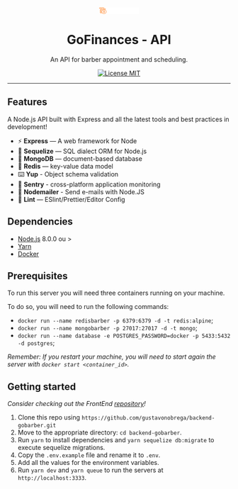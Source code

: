 <h1 align="center">
<br>
  <img src="src/assets/logo.svg" alt="GoFinances" width="90px">
<br>
<br>
GoFinances - API
</h1>

<p align="center">An API for barber appointment and scheduling.</p>

<p align="center">
  <a href="https://opensource.org/licenses/MIT">
    <img src="https://img.shields.io/badge/license-MIT-blue.svg?style=flat-square" alt="License MIT">
  </a>
</p>

<hr />

## Features

A Node.js API built with Express and all the latest tools and best practices in development!

- ⚡ **Express** — A web framework for Node
- 💾 **Sequelize** — SQL dialect ORM for Node.js
- 🍂 **MongoDB** — document-based database
- 🔑 **Redis** — key-value data model
- ⌨️ **Yup** - Object schema validation
- 🔺 **Sentry** - cross-platform application monitoring
- 📧 **Nodemailer** - Send e-mails with Node.JS
- 💖 **Lint** — ESlint/Prettier/Editor Config

## Dependencies

- [Node.js](https://nodejs.org/en/) 8.0.0 ou >
- [Yarn](https://yarnpkg.com/pt-BR/docs/install)
- [Docker](https://www.docker.com/)

## Prerequisites

To run this server you will need three containers running on your machine.

To do so, you will need to run the following commands:

- `docker run --name redisbarber -p 6379:6379 -d -t redis:alpine`;
- `docker run --name mongobarber -p 27017:27017 -d -t mongo`;
- `docker run --name database -e POSTGRES_PASSWORD=docker -p 5433:5432 -d postgres`;

_Remember: If you restart your machine, you will need to start again the server with `docker start <container_id>`._

## Getting started

_Consider checking out the FrontEnd [repository](https://github.com/gustavonobrega/frontend-gobarber.git)!_

1. Clone this repo using `https://github.com/gustavonobrega/backend-gobarber.git`
2. Move to the appropriate directory: `cd backend-gobarber`.<br />
3. Run `yarn` to install dependencies and `yarn sequelize db:migrate` to execute sequelize migrations.<br />
4. Copy the `.env.example` file and rename it to `.env`.<br/>
5. Add all the values for the environment variables.<br/>
6. Run `yarn dev` and `yarn queue` to run the servers at `http://localhost:3333`.
